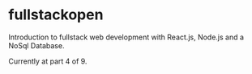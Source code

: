 # fullstackopen

Introduction to fullstack web development with React.js, Node.js and a NoSql Database.

Currently at part 4 of 9.
